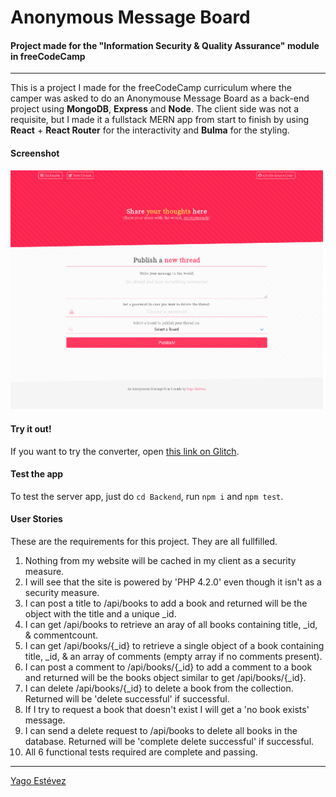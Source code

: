# Anonymous Message Board
#### Project made for the "Information Security & Quality Assurance" module in freeCodeCamp 
---

This is a project I made for the freeCodeCamp curriculum where the camper was asked to do an Anonymouse Message Board as a back-end project using **MongoDB**, **Express** and **Node**. The client side was not a requisite, but I made it a fullstack MERN app from start to finish by using **React** + **React Router** for the interactivity and **Bulma** for the styling.

#### Screenshot

![Screenshot](Screenshot.png)

#### Try it out!

If you want to try the converter, open [this link on Glitch](https://yagoestevez-anon-msg-board.glitch.me/).

#### Test the app

To test the server app, just do ```cd Backend```, run ```npm i``` and ```npm test```.

#### User Stories

These are the requirements for this project. They are all fullfilled.

1. Nothing from my website will be cached in my client as a security measure.
2. I will see that the site is powered by 'PHP 4.2.0' even though it isn't as a security measure.
3. I can post a title to /api/books to add a book and returned will be the object with the title and a unique _id.
4. I can get /api/books to retrieve an aray of all books containing title, _id, & commentcount.
5. I can get /api/books/{_id} to retrieve a single object of a book containing title, _id, & an array of comments (empty array if no comments present).
6. I can post a comment to /api/books/{_id} to add a comment to a book and returned will be the books object similar to get /api/books/{_id}.
7. I can delete /api/books/{_id} to delete a book from the collection. Returned will be 'delete successful' if successful.
8. If I try to request a book that doesn't exist I will get a 'no book exists' message.
9. I can send a delete request to /api/books to delete all books in the database. Returned will be 'complete delete successful' if successful.
10. All 6 functional tests required are complete and passing.


---

[Yago Estévez](https://twitter.com/yagoestevez)
